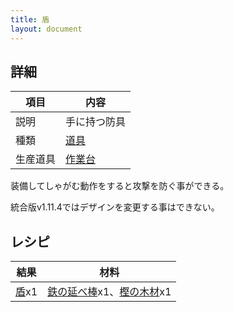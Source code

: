 ```yaml
---
title: 盾
layout: document
---
```

## 詳細

|項目|内容|
|---|---|
|説明|手に持つ防具|
|種類|[道具](道具)|
|生産道具|[作業台](作業台)|

装備してしゃがむ動作をすると攻撃を防ぐ事ができる。

統合版v1.11.4ではデザインを変更する事はできない。

## レシピ

|結果|材料|
|---|---|
|[盾](盾)x1|[鉄の延べ棒](鉄の延べ棒)x1、[樫の木材](樫の木材)x1|

